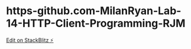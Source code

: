 # https-github.com-MilanRyan-Lab-14-HTTP-Client-Programming-RJM

[Edit on StackBlitz ⚡️](https://stackblitz.com/edit/httpclient-programming-2135-rjfm-aqklpw)